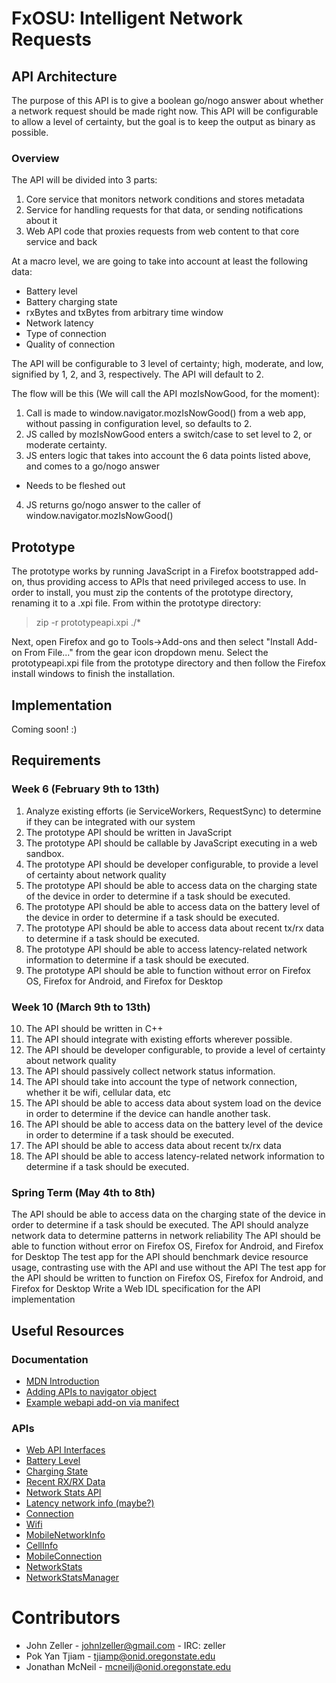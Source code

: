 # FxOSU: Intelligent Network Requests

## API Architecture
The purpose of this API is to give a boolean go/nogo answer about whether a network request should be made right now. This API will be configurable to allow a level of certainty, but the goal is to keep the output as binary as possible.

### Overview
The API will be divided into 3 parts:
1. Core service that monitors network conditions and stores metadata
2. Service for handling requests for that data, or sending notifications about it
3. Web API code that proxies requests from web content to that core service and back

At a macro level, we are going to take into account at least the following data:
* Battery level
* Battery charging state
* rxBytes and txBytes from arbitrary time window
* Network latency
* Type of connection
* Quality of connection

The API will be configurable to 3 level of certainty; high, moderate, and low, signified by 1, 2, and 3, respectively. The API will default to 2.

The flow will be this (We will call the API mozIsNowGood, for the moment):

1. Call is made to window.navigator.mozIsNowGood() from a web app, without passing in configuration level, so defaults to 2.
2. JS called by mozIsNowGood enters a switch/case to set level to 2, or moderate certainty.
3. JS enters logic that takes into account the 6 data points listed above, and comes to a go/nogo answer
  * Needs to be fleshed out
4. JS returns go/nogo answer to the caller of window.navigator.mozIsNowGood()

## Prototype
The prototype works by running JavaScript in a Firefox bootstrapped add-on, thus providing access to APIs that need privileged access to use.
In order to install, you must zip the contents of the prototype directory, renaming it to a .xpi file. From within the prototype directory:
> zip -r prototypeapi.xpi ./*

Next, open Firefox and go to Tools->Add-ons and then select "Install Add-on From File..." from the gear icon dropdown menu. Select the prototypeapi.xpi file from the prototype directory and then follow the Firefox install windows to finish the installation.

## Implementation
Coming soon! :)

## Requirements
### Week 6 (February 9th to 13th)
1. Analyze existing efforts (ie ServiceWorkers, RequestSync) to determine if they can be integrated with our system
2. The prototype API should be written in JavaScript
3. The prototype API should be callable by JavaScript executing in a web sandbox.
4. The prototype API should be developer configurable, to provide a level of certainty about network quality
5. The prototype API should be able to access data on the charging state of the device in order to determine if a task should be executed.
6. The prototype API should be able to access data on the battery level of the device in order to determine if a task should be executed.
7. The prototype API should be able to access data about recent tx/rx data to determine if a task should be executed.
8. The prototype API should be able to access latency-related network information to determine if a task should be executed.
9. The prototype API should be able to function without error on Firefox OS, Firefox for Android, and Firefox for Desktop

### Week 10 (March 9th to 13th)
10. The API should be written in C++
11. The API should integrate with existing efforts wherever possible.
12. The API should be developer configurable, to provide a level of certainty about network quality
13. The API should passively collect network status information.
14. The API should take into account the type of network connection, whether it be wifi, cellular data, etc
15. The API should be able to access data about system load on the device in order to determine if the device can handle another task.
16. The API should be able to access data on the battery level of the device in order to determine if a task should be executed.
17. The API should be able to access data about recent tx/rx data
18. The API should be able to access latency-related network information to determine if a task should be executed.

### Spring Term (May 4th to 8th)
The API should be able to access data on the charging state of the device in order to determine if a task should be executed.
The API should analyze network data to determine patterns in network reliability
The API should be able to function without error on Firefox OS, Firefox for Android, and Firefox for Desktop
The test app for the API should benchmark device resource usage, contrasting use with the API and use without the API
The test app for the API should be written to function on Firefox OS, Firefox for Android, and Firefox for Desktop
Write a Web IDL specification for the API implementation

## Useful Resources
### Documentation
* [MDN Introduction](https://developer.mozilla.org/en-US/docs/Introduction)
* [Adding APIs to navigator object](https://developer.mozilla.org/en-US/docs/Mozilla/Developer_guide/Adding_APIs_to_the_navigator_object)
* [Example webapi add-on via manifect](https://github.com/autonome/webapi-addon-via-manifest)

### APIs
* [Web API Interfaces](https://developer.mozilla.org/en-US/docs/Web/API)
* [Battery Level](https://developer.mozilla.org/en-US/docs/Web/API/BatteryManager.level)
* [Charging State](https://developer.mozilla.org/en-US/docs/Web/API/BatteryManager.charging)
* [Recent RX/RX Data](https://developer.mozilla.org/en-US/docs/Web/API/MozNetworkStatsData)
* [Network Stats API](https://developer.mozilla.org/en-US/docs/Web/API/Network_Stats_API)
* [Latency network info (maybe?)](https://developer.mozilla.org/en-US/docs/Web/API/Performance.timing)
* [Connection](https://developer.mozilla.org/en-US/docs/Web/API/Connection)
* [Wifi](https://developer.mozilla.org/en-US/docs/Web/API/MozWifiConnectionInfoEvent)
* [MobileNetworkInfo](https://developer.mozilla.org/en-US/docs/Web/API/MozMobileNetworkInfo)
* [CellInfo](https://developer.mozilla.org/en-US/docs/Web/API/MozMobileCellInfo)
* [MobileConnection](https://developer.mozilla.org/en-US/docs/Web/API/MozMobileConnectionInfo)
* [NetworkStats](https://developer.mozilla.org/en-US/docs/Web/API/MozNetworkStats)
* [NetworkStatsManager](https://developer.mozilla.org/en-US/docs/Web/API/MozNetworkStatsManager)

# Contributors
* John Zeller - johnlzeller@gmail.com - IRC: zeller
* Pok Yan Tjiam - tjiamp@onid.oregonstate.edu
* Jonathan McNeil - mcneilj@onid.oregonstate.edu
